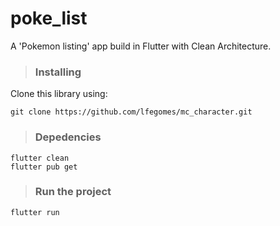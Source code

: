 # poke_list
A 'Pokemon listing' app build in Flutter with Clean Architecture.

> ### Installing
Clone this library using:
```shell
git clone https://github.com/lfegomes/mc_character.git
```

>### Depedencies
```shell
flutter clean
flutter pub get
```

>### Run the project
```shell
flutter run
```
